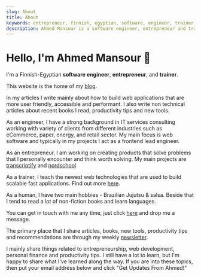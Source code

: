 ```yaml
---
slug: About
title: About
keywords: entrepreneur, finnish, egyptian, software, engineer, trainer, web, development, accessibility, performance, UX, speaker, consultant, Javascript
description: Ahmed Mansour is a software engineer, entrepreneur and trainer. Creater of transcriptify and nordschool.
---
```


# Hello, I'm Ahmed Mansour 👋

I'm a Finnish-Egyptian **software engineer**, **entrepreneur**, and **trainer**.

This website is the home of my [blog](/articles).

In my articles I write mainly about how to build web applications that are more user friendly, accessible and performant. I also write non technical articles about recent books I read, productivity tips and new tools.

As an engineer, I have a strong background in IT services consulting working with variety of clients from different industries such as eCommerce, paper, energy, and retail sector. My main focus is web software and typically in my projects I act as a frontend lead engineer.

As an entrepreneur, I am working on creating products that solve problems that I personally encounter and think worth solving. My main projects are [transcriptify](https://www.transcriptify.com) and [nordschool](https://www.nordschool.com)

As a trainer, I teach the newest web technologies that are used to build scalable fast applications. Find out more [here](https://www.nordschool.com).

As a human, I have two main hobbies - Brazilian Jujutsu & salsa. Beside that I tend to read a lot of non-fiction books and learn languages.

You can get in touch with me any time, just click [here](/contact) and drop me a message.

The primary place that I share articles, books, new tools, productivity tips and recommendations are through my weekly [newsletter](/newsletter).

I mainly share things related to entrepreneurship, web development, personal finance and productivity tips. I still have a lot to learn, but I'm happy to share what I've learned along the way. If you are into these topics, then put your email address below and click "Get Updates From Ahmed!"
